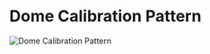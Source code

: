 # Dome Calibration Pattern

![Dome Calibration Pattern](https://raw.githubusercontent.com/heestand/dome_calibration_pattern/master/dome_calibration_pattern.png)